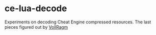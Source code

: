 # ce-lua-decode

Experiments on decoding Cheat Engine compressed resources.
The last pieces figured out by [VollRagm](https://github.com/VollRagm)
